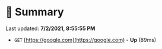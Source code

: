 # 📖 Summary
Last updated: **7/2/2021, 8:55:55 PM**

- `GET` [https://google.com](https://google.com) - **Up** (89ms)
